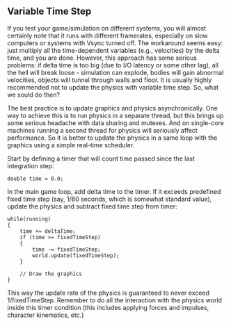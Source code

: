 Variable Time Step
------------------

If you test your game/simulation on different systems, you will almost certainly note that it runs with different framerates, especially on slow computers or systems with Vsync turned off. The workaround seems easy: just multiply all the time-dependent variables (e.g., velocities) by the delta time, and you are done. However, this approach has some serious problems: if delta time is too big (due to I/O latency or some other lag), all the hell will break loose - simulation can explode, bodies will gain abnormal velocities, objects will tunnel through walls and floor. It is usually highly recommended not to update the physics with variable time step. So, what we sould do then?

The best practice is to update graphics and physics asynchronically. One way to achieve this is to run physics in a separate thread, but this brings up some serious headache with data sharing and mutexes. And on single-core machines running a second thread for physics will seriously affect performance. So it is better to update the physics in a same loop with the graphics using a simple real-time scheduler.

Start by defining a timer that will count time passed since the last integration step:

    double time = 0.0;

In the main game loop, add delta time to the timer. If it exceeds predefined fixed time step (say, 1/60 seconds, which is somewhat standard value), update the physics and subtract fixed time step from timer:

    while(running)
    {
        time += deltaTime;
        if (time >= fixedTimeStep)
        {
            time -= fixedTimeStep;
            world.update(fixedTimeStep);
        }
    
        // Draw the graphics
    }

This way the update rate of the physics is guaranteed to never exceed 1/fixedTimeStep. Remember to do all the interaction with the physics world inside this timer condition (this includes applying forces and impulses, character kinematics, etc.)
